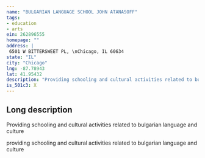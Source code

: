 ```yaml
---
name: "BULGARIAN LANGUAGE SCHOOL JOHN ATANASOFF"
tags:
- education
- arts
ein: 262896555
homepage: ""
address: |
 6501 W BITTERSWEET PL, \nChicago, IL 60634
state: "IL"
city: "Chicago"
lng: -87.78943
lat: 41.95432
description: "Providing schooling and cultural activities related to bulgarian language and culture"
is_501c3: X
---
```


## Long description

Providing schooling and cultural activities related to bulgarian language and culture
  
  providing schooling and cultural activities related to bulgarian language and culture
